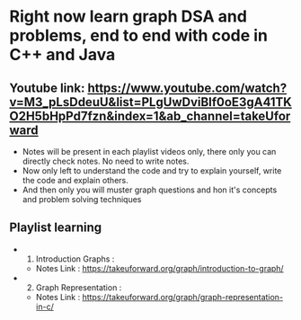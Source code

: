 # Right now learn graph DSA and problems, end to end with code in C++ and Java

## Youtube link: https://www.youtube.com/watch?v=M3_pLsDdeuU&list=PLgUwDviBIf0oE3gA41TKO2H5bHpPd7fzn&index=1&ab_channel=takeUforward
* Notes will be present in each playlist videos only, there only you can directly check notes. No need to write notes.
* Now only left to understand the code and try to explain yourself, write the code and explain others.
* And then only you will muster graph questions and hon it's concepts and problem solving techniques



## Playlist learning
* 1. Introduction Graphs : 
  * Notes Link :  https://takeuforward.org/graph/introduction-to-graph/
* 2. Graph Representation : 
  * Notes Link : https://takeuforward.org/graph/graph-representation-in-c/